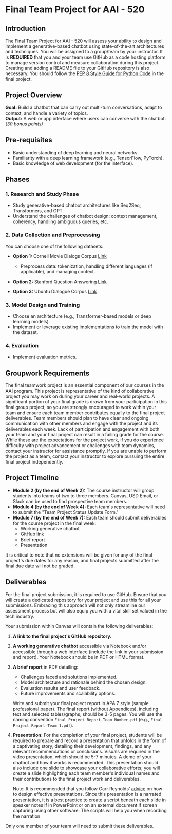 # Final Team Project for AAI - 520

## Introduction

The Final Team Project for AAI - 520 will assess your ability to design and implement a generative-based chatbot using state-of-the-art architectures and techniques. You will be assigned to a group/team by your instructor. It is **REQUIRED** that you and your team use GitHub as a code hosting platform to manage version control and measure collaboration during this project. Creating and adding a README file to your GitHub repository is also necessary. You should follow the [PEP 8 Style Guide for Python Code](https://www.python.org/dev/peps/pep-0008/) in the final project.

## Project Overview

**Goal:** Build a chatbot that can carry out multi-turn conversations, adapt to context, and handle a variety of topics.  
**Output:** A web or app interface where users can converse with the chatbot. *(30 bonus points)*

## Pre-requisites

- Basic understanding of deep learning and neural networks.
- Familiarity with a deep learning framework (e.g., TensorFlow, PyTorch).
- Basic knowledge of web development (for the interface).

## Phases

### 1. Research and Study Phase

- Study generative-based chatbot architectures like Seq2Seq, Transformers, and GPT.
- Understand the challenges of chatbot design: context management, coherency, handling ambiguous queries, etc.

### 2. Data Collection and Preprocessing

You can choose one of the following datasets:

- **Option 1:** Cornell Movie Dialogs Corpus [Link](https://www.cs.cornell.edu/~cristian/Cornell_Movie-Dialogs_Corpus.html)
  - Preprocess data: tokenization, handling different languages (if applicable), and managing context.
  
- **Option 2:** Stanford Question Answering [Link](https://stanfordnlp.github.io/CoreNLP/download.html)
  
- **Option 3:** Ubuntu Dialogue Corpus [Link](https://github.com/ubuntu-corpus/ubuntu-dialogue-corpus)

### 3. Model Design and Training

- Choose an architecture (e.g., Transformer-based models or deep learning models).
- Implement or leverage existing implementations to train the model with the dataset.

### 4. Evaluation

- Implement evaluation metrics.

## Groupwork Requirements

The final teamwork project is an essential component of our courses in the AAI program. This project is representative of the kind of collaborative project you may work on during your career and real-world projects. A significant portion of your final grade is drawn from your participation in this final group project, so you are strongly encouraged to work within your team and ensure each team member contributes equally to the final project deliverables. Team members should plan to have clear and ongoing communication with other members and engage with the project and its deliverables each week. Lack of participation and engagement with both your team and your final project can result in a failing grade for the course. While these are the expectations for the project work, if you do experience difficulty with project advancement or challenges with team dynamics, contact your instructor for assistance promptly. If you are unable to perform the project as a team, contact your instructor to explore pursuing the entire final project independently.

## Project Timeline

- **Module 2 (by the end of Week 2):** The course instructor will group students into teams of two to three members. Canvas, USD Email, or Slack can be used to find prospective team members.
- **Module 4 (by the end of Week 4):** Each team's representative will need to submit the "Team Project Status Update Form."
- **Module 7 (by the end of Week 7):** Each team should submit deliverables for the course project in the final week:
  - Working generative chatbot
  - GitHub link
  - Brief report
  - Presentation

It is critical to note that no extensions will be given for any of the final project's due dates for any reason, and final projects submitted after the final due date will not be graded.

## Deliverables

For the final project submission, it is required to use GitHub. Ensure that you will create a dedicated repository for your project and use this for all your submissions. Embracing this approach will not only streamline our assessment process but will also equip you with a vital skill set valued in the tech industry.

Your submission within Canvas will contain the following deliverables:

1. **A link to the final project's GitHub repository.**
2. **A working generative chatbot** accessible via Notebook and/or accessible through a web interface (include the link in your submission and report). Your Notebook should be in PDF or HTML format.
3. **A brief report** in PDF detailing:
   - Challenges faced and solutions implemented.
   - Model architecture and rationale behind the chosen design.
   - Evaluation results and user feedback.
   - Future improvements and scalability options.

   Write and submit your final project report in APA 7 style (sample professional paper). The final report (without Appendices), including text and selected tables/graphs, should be 3-5 pages. You will use the naming convention `Final Project Report-Team Number.pdf` (e.g., `Final Project Report-Team 1.pdf`).

4. **Presentation:** For the completion of your final project, students will be required to prepare and record a presentation that unfolds in the form of a captivating story, detailing their development, findings, and any relevant recommendations or conclusions. Visuals are required in the video presentation, which should be 5-7 minutes. A demo of your chatbot and how it works is recommended. This presentation should also include one slide to showcase your collaborative efforts; you will create a slide highlighting each team member's individual names and their contributions to the final project work and deliverables.

   Note: It is recommended that you follow Garr Reynolds’ [advice](http://www.garrreynolds.com/preso-tips/) on how to design effective presentations. Since this presentation is a narrated presentation, it is a best practice to create a script beneath each slide in speaker notes if in PowerPoint or on an external document if screen capturing using other software. The scripts will help you when recording the narration.

Only one member of your team will need to submit these deliverables.
